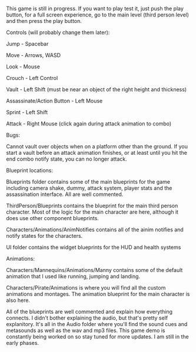 This game is still in progress. If you want to play test it, just push the play button, for a full screen experience, go to the main level (third person level) and then press the play button.

Controls (will probably change them later): 

Jump - Spacebar

Move - Arrows, WASD

Look - Mouse

Crouch - Left Control

Vault - Left Shift (must be near an object of the right height and thickness)

Assassinate/Action Button - Left Mouse

Sprint - Left Shift

Attack - Right Mouse (click again during attack animation to combo)

Bugs: 

Cannot vault over objects when on a platform other than the ground.
If you start a vault before an attack animation finishes, or at least until you hit the end combo notify state, you can no longer attack.

Blueprint locations:

Blueprints folder contains some of the main blueprints for the game including camera shake, dummy, attack system, player stats and the assassination interface. All are well commented.

ThirdPerson/Blueprints contains the blueprint for the main third person character. Most of the logic for the main character are here, although it does use other component blueprints.

Characters/Animations/AnimNotifies contains all of the ainim notifies and notify states for the characters.

UI folder contains the widget blueprints for the HUD and health systems

Animations: 

Characters/Mannequins/Animations/Manny contains some of the default animation that I used like running, jumping and landing.

Characters/Pirate/Animations is where you will find all the custom animations and montages. The animation blueprint for the main character is also here.

All of the blueprints are well commented and explain how everything connects. I didn't bother explaining the audio, but that's pretty self explanitory. It's all in the Audio folder where you'll find
the sound cues and metasounds as well as the wav and mp3 files. This game demo is constantly being worked on so stay tuned for more updates. I am still in the early phases.
